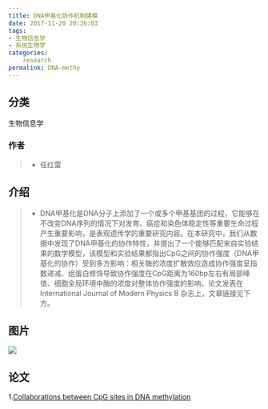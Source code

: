 ```yaml
---
title: DNA甲基化协作机制建模
date: 2017-11-20 20:26:03
tags:    
- 生物信息学
- 系统生物学
categories: 
    research
permalink: DNA-methy
---
```


## 分类

生物信息学

### 作者

>* 任红雷

## 介绍

>* DNA甲基化是DNA分子上添加了一个或多个甲基基团的过程，它能够在不改变DNA序列的情况下对发育、癌症和染色体稳定性等重要生命过程产生重要影响，是表观遗传学的重要研究内容。在本研究中，我们从数据中发现了DNA甲基化的协作特性，并提出了一个能够匹配来自实验结果的数学模型，该模型和实验结果都指出CpG之间的协作强度（DNA甲基化的协作）受到多方影响：相关酶的浓度扩散效应造成协作强度呈指数递减、组蛋白修饰导致协作强度在CpG距离为160bp左右有局部峰值、细胞全局环境中酶的浓度对整体协作强度的影响。论文发表在International Journal of Modern Physics B 杂志上，文章链接见下方。

## 图片

![](http://oyq2ejkim.bkt.clouddn.com/17-11-20/90864159.jpg)

## 论文

1.[Collaborations between CpG sites in DNA methylation](http://oyq2ejkim.bkt.clouddn.com/methy.pdf)
